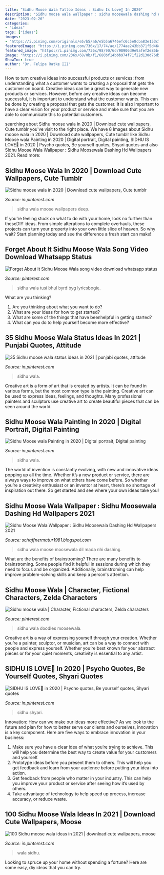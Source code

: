 ```yaml
---
title: "Sidhu Moose Wala Tattoo Ideas : Sidhu Is Love🖤 In 2020"
description: "Sidhu moose wala wallpaper : sidhu moosewala dashing hd wallpapers 2021"
date: "2023-02-26"
categories:
- "ideas"
tags: ["ideas"]
images:
- "https://i.pinimg.com/originals/e5/b5/a6/e5b5a6746efc6c5e8cba83e153c72b93.jpg"
featuredImage: "https://i.pinimg.com/736x/17/74/ae/1774ae243bb371f5d46c3100f0e9abf3.jpg"
featured_image: "https://i.pinimg.com/736x/98/90/6d/98906d9e9afef2e85b48d05e4695332e.jpg"
image: "https://i.pinimg.com/236x/68/0b/f1/680bf14bbb974f71f22d130d76d5d731.jpg"
ShowToc: true
author: "Dr. Felipa Ratke III"
---
```



How to turn creative ideas into successful products or services: from understanding what a customer wants to creating a proposal that gets the customer on board.
Creative ideas can be a great way to generate new products or services. However, before any creative ideas can become successful, it is important to understand what the customer wants. This can be done by creating a proposal that gets the customer. It is also important to have a clear vision for your product or service and make sure that you are able to communicate this to potential customers.

	

		
searching about Sidhu moose wala in 2020 | Download cute wallpapers, Cute tumblr you've visit to the right place. We have 8 Images about Sidhu moose wala in 2020 | Download cute wallpapers, Cute tumblr like Sidhu Moose wala Painting in 2020 | Digital portrait, Digital painting, SIDHU IS LOVE🖤 in 2020 | Psycho quotes, Be yourself quotes, Shyari quotes and also Sidhu Moose Wala Wallpaper : Sidhu Moosewala Dashing Hd Wallpapers 2021. Read more:
		
    
## Sidhu Moose Wala In 2020 | Download Cute Wallpapers, Cute Tumblr

<img loading=lazy src="https://i.pinimg.com/originals/2e/90/6a/2e906ae1f95f9396643d5360a02a6468.jpg" onerror="this.onerror=null;this.src='https://tse2.mm.bing.net/th?id=OIP.YvYFlMZIjauZCKPX7UpwkwHaJP&amp;pid=15.1';" alt="Sidhu moose wala in 2020 | Download cute wallpapers, Cute tumblr">

_Source: in.pinterest.com_

>sidhu wala moose wallpapers deep. 

	

If you're feeling stuck on what to do with your home, look no further than theseDIY ideas. From simple alterations to complete overhauls, these projects can turn your property into your own little slice of heaven. So why wait? Start planning today and see the difference a fresh start can make!

    
## Forget About It Sidhu Moose Wala Song Video Download Whatsapp Status

<img loading=lazy src="https://i.pinimg.com/originals/c8/3c/39/c83c390c841bbef80b056a4140f2178e.jpg" onerror="this.onerror=null;this.src='https://tse2.mm.bing.net/th?id=OIP.8uJY9GwEbjuSXlL0P7qH-QHaEK&amp;pid=15.1';" alt="Forget About It Sidhu Moose Wala song video download whatsapp status">

_Source: pinterest.com_

>sidhu wala tusi bhul byrd byg lyricsbogie. 

	

What are you thinking?
1. Are you thinking about what you want to do?
2. What are your ideas for how to get started? 
3. What are some of the things that have beenhelpful in getting started?
4. What can you do to help yourself become more effective?

    
## 35 Sidhu Moose Wala Status Ideas In 2021 | Punjabi Quotes, Attitude

<img loading=lazy src="https://i.pinimg.com/236x/68/0b/f1/680bf14bbb974f71f22d130d76d5d731.jpg" onerror="this.onerror=null;this.src='https://tse2.mm.bing.net/th?id=OIP.ZIaCpSA8mFi34FWBda0OrgAAAA&amp;pid=15.1';" alt="35 Sidhu moose wala status ideas in 2021 | punjabi quotes, attitude">

_Source: in.pinterest.com_

>sidhu wala. 

	

Creative art is a form of art that is created by artists. It can be found in various forms, but the most common type is the painting. Creative art can be used to express ideas, feelings, and thoughts. Many professional painters and sculptors use creative art to create beautiful pieces that can be seen around the world.

    
## Sidhu Moose Wala Painting In 2020 | Digital Portrait, Digital Painting

<img loading=lazy src="https://i.pinimg.com/736x/98/90/6d/98906d9e9afef2e85b48d05e4695332e.jpg" onerror="this.onerror=null;this.src='https://tse4.mm.bing.net/th?id=OIP.8kuFSfWUozl0WRcom0nSXQHaJa&amp;pid=15.1';" alt="Sidhu Moose wala Painting in 2020 | Digital portrait, Digital painting">

_Source: in.pinterest.com_

>sidhu wala. 

	

The world of invention is constantly evolving, with new and innovative ideas popping up all the time. Whether it’s a new product or service, there are always ways to improve on what others have come before. So whether you’re a creativity enthusiast or an inventor at heart, there’s no shortage of inspiration out there. So get started and see where your own ideas take you!

    
## Sidhu Moose Wala Wallpaper : Sidhu Moosewala Dashing Hd Wallpapers 2021

<img loading=lazy src="https://i.pinimg.com/originals/a5/8b/d8/a58bd86d301299b688bafb6aee9ede4b.jpg" onerror="this.onerror=null;this.src='https://tse2.mm.bing.net/th?id=OIP.QkRkEWPiI2flQfqKWbMXyAHaHa&amp;pid=15.1';" alt="Sidhu Moose Wala Wallpaper : Sidhu Moosewala Dashing Hd Wallpapers 2021">

_Source: schaffnermatur1981.blogspot.com_

>sidhu wala moose moosewala dil mada nhi dashing. 

	

What are the benefits of brainstroming?
There are many benefits to brainstroming. Some people find it helpful in sessions during which they need to focus and be organized. Additionally, brainstroming can help improve problem-solving skills and keep a person's attention.

    
## Sidhu Moose Wala | Character, Fictional Characters, Zelda Characters

<img loading=lazy src="https://i.pinimg.com/originals/e5/b5/a6/e5b5a6746efc6c5e8cba83e153c72b93.jpg" onerror="this.onerror=null;this.src='https://tse4.mm.bing.net/th?id=OIP.xSFhUXSmcu1PY332QWTT9gHaI8&amp;pid=15.1';" alt="Sidhu moose wala | Character, Fictional characters, Zelda characters">

_Source: pinterest.com_

>sidhu wala doodles moosewala. 

	

Creative art is a way of expressing yourself through your creation. Whether you’re a painter, sculptor, or musician, art can be a way to connect with people and express yourself. Whether you’re best known for your abstract pieces or for your quiet moments, creativity is essential to any artist.

    
## SIDHU IS LOVE🖤 In 2020 | Psycho Quotes, Be Yourself Quotes, Shyari Quotes

<img loading=lazy src="https://i.pinimg.com/736x/17/74/ae/1774ae243bb371f5d46c3100f0e9abf3.jpg" onerror="this.onerror=null;this.src='https://tse4.mm.bing.net/th?id=OIP.6kldUrA4LVpGwehs3VMHtAHaHf&amp;pid=15.1';" alt="SIDHU IS LOVE🖤 in 2020 | Psycho quotes, Be yourself quotes, Shyari quotes">

_Source: in.pinterest.com_

>sidhu shyari. 

	

Innovation: How can we make our ideas more effective?
As we look to the future and plan for how to better serve our clients and ourselves, innovation is a key component. Here are five ways to embrace innovation in your business: 
1. Make sure you have a clear idea of what you’re trying to achieve. This will help you determine the best way to create value for your customers and yourself. 
2. Prototype ideas before you present them to others. This will help you get feedback and learn from your audience before putting your idea into action. 
3. Get feedback from people who matter in your industry. This can help you improve your product or service after seeing how it’s used by others. 
4. Take advantage of technology to help speed up process, increase accuracy, or reduce waste.

    
## 100 Sidhu Moose Wala Ideas In 2021 | Download Cute Wallpapers, Moose

<img loading=lazy src="https://i.pinimg.com/236x/b8/32/30/b832302cd4394a0067b2acd4464b205d.jpg" onerror="this.onerror=null;this.src='https://tse1.mm.bing.net/th?id=OIP.wmsAjp3elwuaqIhOIv0qQAAAAA&amp;pid=15.1';" alt="100 Sidhu moose wala ideas in 2021 | download cute wallpapers, moose">

_Source: in.pinterest.com_

>wala sidhu. 

	

Looking to spruce up your home without spending a fortune? Here are some easy, diy ideas that you can try. 

